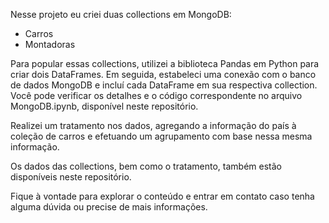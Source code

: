 Nesse projeto eu criei duas collections em MongoDB:
- Carros
- Montadoras

Para popular essas collections, utilizei a biblioteca Pandas em Python para criar dois DataFrames. Em seguida, estabeleci uma conexão com o banco de dados MongoDB e incluí cada DataFrame em sua respectiva collection. Você pode verificar os detalhes e o código correspondente no arquivo MongoDB.ipynb, disponível neste repositório.

Realizei um tratamento nos dados, agregando a informação do país à coleção de carros e efetuando um agrupamento com base nessa mesma informação.

Os dados das collections, bem como o tratamento, também estão disponíveis neste repositório.

Fique à vontade para explorar o conteúdo e entrar em contato caso tenha alguma dúvida ou precise de mais informações.
